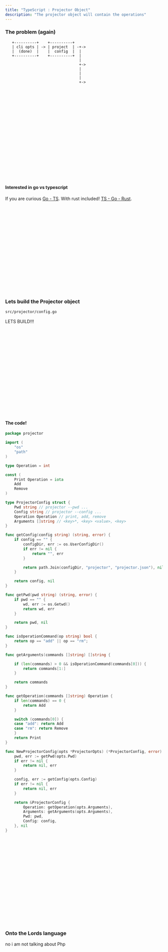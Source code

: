 ```yaml
---
title: "TypeScript : Projector Object"
description: "The projector object will contain the operations"
---
```



### The problem (again)

```
   +----------+    +----------+
   | cli opts | -> | project  | -+->
   |  (done)  |    |  config  |  |
   +----------+    +----------+  |
                                 |
                                 +->
                                 |
                                 |
                                 |
                                 +->


```

<br />
<br />
<br />
<br />
<br />
<br />
<br />
<br />
<br />
<br />
<br />
<br />
<br />
<br />
<br />
<br />

#### Interested in go vs typescript
If you are curious [Go - TS](https://www.youtube.com/watch?v=h7UEwBaGoVo).
With rust included! [TS - Go - Rust](https://www.youtube.com/watch?v=Z0GX2mTUtfo).

<br />
<br />
<br />
<br />
<br />
<br />
<br />
<br />
<br />
<br />
<br />
<br />
<br />
<br />
<br />
<br />

### Lets build the Projector object

```bash
src/projector/config.go
```

LETS BUILD!!!

<br />
<br />
<br />
<br />
<br />
<br />
<br />
<br />
<br />
<br />
<br />
<br />
<br />
<br />
<br />
<br />

#### The code!

```go
package projector

import (
	"os"
	"path"
)

type Operation = int

const (
    Print Operation = iota
    Add
    Remove
)

type ProjectorConfig struct {
    Pwd string // projector --pwd ...
    Config string // projector --config ...
    Operation Operation // print, add, remove
    Arguments []string // <key>*, <key> <value>, <key>
}

func getConfig(config string) (string, error) {
    if config == "" {
        configDir, err := os.UserConfigDir()
        if err != nil {
            return "", err
        }

        return path.Join(configDir, "projector", "projector.json"), nil
    }

    return config, nil
}

func getPwd(pwd string) (string, error) {
    if pwd == "" {
        wd, err := os.Getwd()
        return wd, err
    }

    return pwd, nil
}

func isOperationCommand(op string) bool {
    return op == "add" || op == "rm";
}

func getArguments(commands []string) []string {

    if (len(commands) > 0 && isOperationCommand(commands[0])) {
        return commands[1:]
    }

    return commands
}

func getOperation(commands []string) Operation {
    if len(commands) == 0 {
        return Add
    }

    switch (commands[0]) {
    case "add": return Add
    case "rm": return Remove
    }
    return Print
}

func NewProjectorConfig(opts *ProjectorOpts) (*ProjectorConfig, error) {
    pwd, err := getPwd(opts.Pwd)
    if err != nil {
        return nil, err
    }

    config, err := getConfig(opts.Config)
    if err != nil {
        return nil, err
    }

    return &ProjectorConfig {
        Operation: getOperation(opts.Arguments),
        Arguments: getArguments(opts.Arguments),
        Pwd: pwd,
        Config: config,
    }, nil
}
```

<br />
<br />
<br />
<br />
<br />
<br />
<br />
<br />
<br />
<br />
<br />
<br />
<br />
<br />
<br />
<br />

### Onto the Lords language
no i am not talking about Php

<br />
<br />
<br />
<br />
<br />
<br />
<br />
<br />
<br />
<br />
<br />
<br />
<br />
<br />
<br />
<br />

